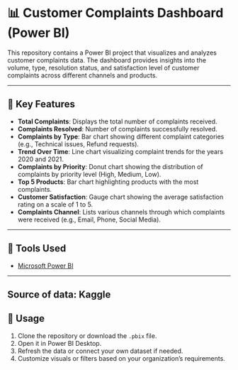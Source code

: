 # 📊 Customer Complaints Dashboard (Power BI)

This repository contains a Power BI project that visualizes and analyzes customer complaints data. The dashboard provides insights into the volume, type, resolution status, and satisfaction level of customer complaints across different channels and products.

---
## 📌 Key Features

- **Total Complaints**: Displays the total number of complaints received.
- **Complaints Resolved**: Number of complaints successfully resolved.
- **Complaints by Type**: Bar chart showing different complaint categories (e.g., Technical issues, Refund requests).
- **Trend Over Time**: Line chart visualizing complaint trends for the years 2020 and 2021.
- **Complaints by Priority**: Donut chart showing the distribution of complaints by priority level (High, Medium, Low).
- **Top 5 Products**: Bar chart highlighting products with the most complaints.
- **Customer Satisfaction**: Gauge chart showing the average satisfaction rating on a scale of 1 to 5.
- **Complaints Channel**: Lists various channels through which complaints were received (e.g., Email, Phone, Social Media).
---
## 🔧 Tools Used

- [Microsoft Power BI](https://powerbi.microsoft.com/)
---
## Source of data: Kaggle
## 📝 Usage

1. Clone the repository or download the `.pbix` file.
2. Open it in Power BI Desktop.
3. Refresh the data or connect your own dataset if needed.
4. Customize visuals or filters based on your organization’s requirements.


